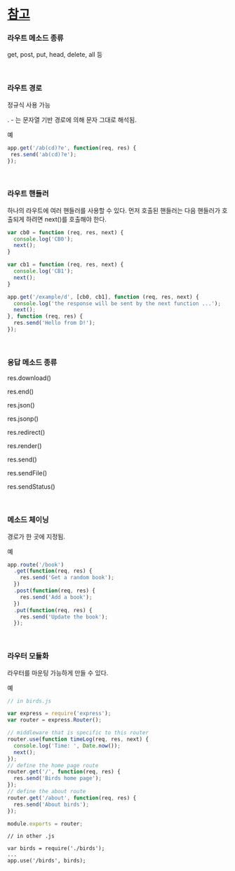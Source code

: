 # [참고](http://expressjs.com/ko/guide/routing.html)

### 라우트 메소드 종류
get, post, put, head, delete, all 등

<br>

### 라우트 경로
정규식 사용 가능

. - 는 문자열 기반 경로에 의해 문자 그대로 해석됨.

예
```javascript
app.get('/ab(cd)?e', function(req, res) {
 res.send('ab(cd)?e');
});
```

<br>

### 라우트 핸들러
하나의 라우트에 여러 핸들러를 사용할 수 있다.
먼저 호출된 핸들러는 다음 핸들러가 호출되게 하려면 next()를 호출해야 한다.


```javascript
var cb0 = function (req, res, next) {
  console.log('CB0');
  next();
}

var cb1 = function (req, res, next) {
  console.log('CB1');
  next();
}

app.get('/example/d', [cb0, cb1], function (req, res, next) {
  console.log('the response will be sent by the next function ...');
  next();
}, function (req, res) {
  res.send('Hello from D!');
});
```

<br>

### 응답 메소드 종류
res.download()

res.end()

res.json()

res.jsonp()

res.redirect()

res.render()

res.send()

res.sendFile()

res.sendStatus()

<br>

### 메소드 체이닝
경로가 한 곳에 지정됨.

예
```javascript
app.route('/book')
  .get(function(req, res) {
    res.send('Get a random book');
  })
  .post(function(req, res) {
    res.send('Add a book');
  })
  .put(function(req, res) {
    res.send('Update the book');
  });
```

<br>

### 라우터 모듈화
라우터를 마운팅 가능하게 만들 수 있다.

예
```javascript
// in birds.js

var express = require('express');
var router = express.Router();

// middleware that is specific to this router
router.use(function timeLog(req, res, next) {
  console.log('Time: ', Date.now());
  next();
});
// define the home page route
router.get('/', function(req, res) {
  res.send('Birds home page');
});
// define the about route
router.get('/about', function(req, res) {
  res.send('About birds');
});

module.exports = router;
```
```
// in other .js

var birds = require('./birds');
...
app.use('/birds', birds);
```
